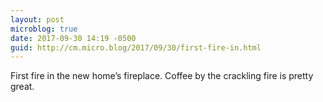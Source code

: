```yaml
---
layout: post
microblog: true
date: 2017-09-30 14:19 -0500
guid: http://cm.micro.blog/2017/09/30/first-fire-in.html
---
```

First fire in the new home’s fireplace. Coffee by the crackling fire is pretty great. 
